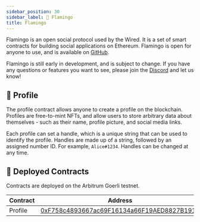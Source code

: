 ```yaml
---
sidebar_position: 30
sidebar_label: 🦩 Flamingo
title: Flamingo
---
```


Flamingo is an open social protocol used by the Wired. It is a set of smart contracts for building social applications on Ethereum. Flamingo is open for anyone to use, and is available on [GitHub](https://github.com/wired-labs/flamingo).

Flamingo is still early in development, and is subject to change. If you have any questions or features you want to see, please join the [Discord](https://discord.gg/VCsAEneUMn) and let us know!

## 🍤 Profile

The profile contract allows anyone to create a profile on the blockchain. Profiles are free-to-mint NFTs, and allow users to store arbitrary data about themselves - such as their name, profile picture, and social media links.

Each profile can set a handle, which is a unique string that can be used to identify the profile. Handles are made up of a string, followed by an assigned number ID. For example, `Alice#1234`. Handles can be changed at any time.

## 📜 Deployed Contracts

Contracts are deployed on the Arbitrum Goerli testnet.

| Contract | Address |
|----------|---------|
| Profile | [0xF758c4893667ac69F16134a66F19AED8827B1914](https://goerli.arbiscan.io/address/0xf758c4893667ac69f16134a66f19aed8827b1914) |
